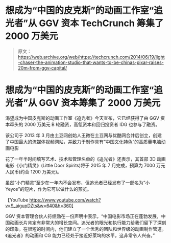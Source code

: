 # 想成为“中国的皮克斯”的动画工作室“追光者”从 GGV 资本 TechCrunch 筹集了 2000 万美元

> 原文：<https://web.archive.org/web/https://techcrunch.com/2014/06/19/light-chaser-the-animation-studio-that-wants-to-be-chinas-pixar-raises-20m-from-ggv-capital/>

# 想成为“中国的皮克斯”的动画工作室“追光者”从 GGV 资本筹集了 2000 万美元

渴望成为中国皮克斯的动画工作室《追光者》今天宣布，它已经获得了由 GGV 资本牵头的 2000 万美元 B 轮融资，高瓴资本和回归投资者 IDG 也参与了融资。

该公司于 2013 年 3 月由土豆网创始人王微在土豆网与优酷网合并后创立，创建了中国最大的流媒体视频网站，并致力于制作具有“中国文化特色”的高质量电脑动画电影

花了一年半时间填写艺术、技术和管理名单的《追光者》还表示，其首部 3D 动画电影《小门精灵》(Little Door Spirits)将于 2015 年 7 月完成，预算为 7000 万元人民币(约合 1200 万美元)。

虽然“小门精灵”至少在一年内不会发布，但追光者已经发布了一部名为“小 Yeyos”的短片，作为它可以做什么的预览。

【YouTube https://www.youtube.com/watch?v=S_aigupDZts&w=640&h=360]

GGV 资本管理合伙人符绩勋在一份声明中表示，“中国电影市场正在蓬勃发展，中国动画长片肯定有非常大的增长空间。追光者的眼光和执行能力给我们留下了深刻的印象。在很短的时间内，他们建立了一个优秀的团队和世界级的动画制作管道。《追光者》的动画和 CG 能力已经处于接近好莱坞的水平，这非常令人兴奋。”